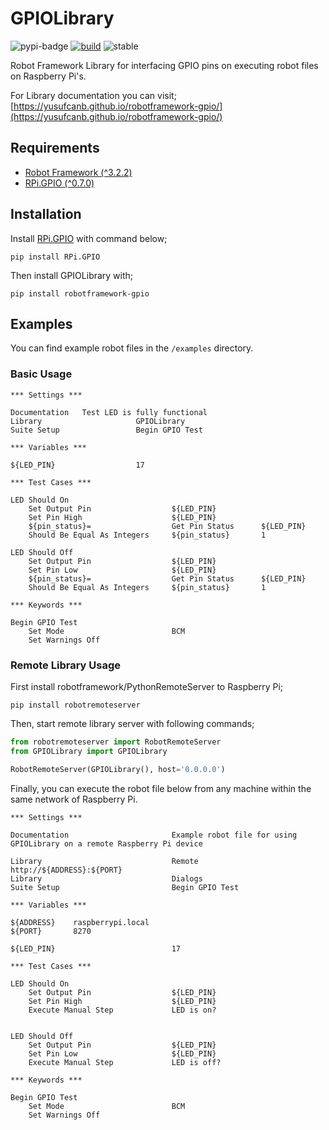 # GPIOLibrary

![pypi-badge](https://img.shields.io/pypi/v/robotframework-gpio)
[![build](https://github.com/yusufcanb/robotframework-gpio/actions/workflows/python-build.yml/badge.svg?branch=master)](https://github.com/yusufcanb/robotframework-gpio/actions/workflows/python-build.yml)
![stable](https://img.shields.io/static/v1?label=status&message=stable&color=green)


Robot Framework Library for interfacing GPIO pins on executing robot files on Raspberry Pi's.

For Library documentation you can visit; [https://yusufcanb.github.io/robotframework-gpio/](https://yusufcanb.github.io/robotframework-gpio/)

## Requirements

- [Robot Framework (^3.2.2) ](https://pypi.org/project/robotframework/)
- [RPi.GPIO (^0.7.0)](https://pypi.org/project/RPi.GPIO/)

## Installation

Install [RPi.GPIO](https://pypi.org/project/RPi.GPIO/) with command below;

```
pip install RPi.GPIO
```

Then install GPIOLibrary with;

```shell
pip install robotframework-gpio
```


## Examples

You can find example robot files in the `/examples` directory.

### Basic Usage

```robot
*** Settings ***

Documentation   Test LED is fully functional
Library                     GPIOLibrary
Suite Setup                 Begin GPIO Test

*** Variables ***

${LED_PIN}                  17

*** Test Cases ***

LED Should On
    Set Output Pin                  ${LED_PIN}
    Set Pin High                    ${LED_PIN}
    ${pin_status}=                  Get Pin Status      ${LED_PIN}
    Should Be Equal As Integers     ${pin_status}       1

LED Should Off
    Set Output Pin                  ${LED_PIN}
    Set Pin Low                     ${LED_PIN}
    ${pin_status}=                  Get Pin Status      ${LED_PIN}
    Should Be Equal As Integers     ${pin_status}       1
 
*** Keywords ***

Begin GPIO Test
    Set Mode                        BCM
    Set Warnings Off
```


### Remote Library Usage

First install robotframework/PythonRemoteServer to Raspberry Pi;

```
pip install robotremoteserver
```


Then, start remote library server with following commands;

```python
from robotremoteserver import RobotRemoteServer
from GPIOLibrary import GPIOLibrary

RobotRemoteServer(GPIOLibrary(), host='0.0.0.0')
```

Finally, you can execute the robot file below from any machine within the same network of Raspberry Pi.


``` robot
*** Settings ***

Documentation                       Example robot file for using GPIOLibrary on a remote Raspberry Pi device

Library                             Remote      http://${ADDRESS}:${PORT}
Library                             Dialogs
Suite Setup                         Begin GPIO Test

*** Variables ***

${ADDRESS}    raspberrypi.local
${PORT}       8270

${LED_PIN}                          17

*** Test Cases ***

LED Should On
    Set Output Pin                  ${LED_PIN}
    Set Pin High                    ${LED_PIN}
    Execute Manual Step             LED is on?
    

LED Should Off
    Set Output Pin                  ${LED_PIN}
    Set Pin Low                     ${LED_PIN}
    Execute Manual Step             LED is off?
 
*** Keywords ***

Begin GPIO Test
    Set Mode                        BCM
    Set Warnings Off

```

